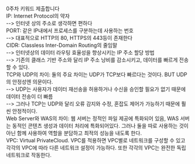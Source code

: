 0주차 키워드 제출합니다  
IP: Internet Protocol의 약자  
--> 인터넷 상의 주소로 생각하면 편하다  
PORT: 같은 IP내에서 프로세스를 구분하는데 사용하는 번호  
--> 대표적으로 HTTP의 80, HTTPS의 443등이 존재한다  
CIDR: Classless Inter-Domain Routing의 줄임말  
--> 인터넷상의 데이터 라우팅 효율성을 향상시키는 IP 주소 할당 방법  
--> 기존의 클래스 기반 주소와 달리 IP 주소 낭비를 감소시키고, 데이터를 빠르게 전송할 수 있다.  
TCP와 UDP의 차이: 둘의 주요 차이는 UDP가 TCP보다 빠르다는 것이다. BUT UDP의 안정성엔 의문이다.  
--> UDP는 사용자가 데이터 재선송을 허용하거나 수신을 승인할 필요가 없기 때문에 데이터 전송이 더 빠름  
--> 그러나 TCP는 UDP와 달리 오류 감지와 수정, 혼잡도 제어가 가능하기 때문에 훨씬 안정적이다.  
Web Server와 WAS의 차이: 웹 서버는 정적인 파일 제공에 특화되어 있음,
WAS 서버는 동적인 콘텐츠 생성과 데이터 처리에 특화되어있다.
그러나 둘을 따로 사용하는 것이 아닌 함께 사용하여 역할을 분담하고 최적의 성능을 내도록 한다.  
VPC: Virtual PrivateCloud. VPC를 적용하면 VPC별로 네트워크를 구성할 수 있고 각각의 VPC에 따라 다른 네트워크 설정이 가능하다.
또한 각각의 VPC는 완전한 독립네트워크로 작동한다.
